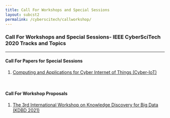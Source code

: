 ```yaml
---
title: Call For Workshops and Special Sessions
layout: subcst2
permalink: /cyberscitech/callworkshop/
---
```

<h3>Call For Workshops and Special Sessions- IEEE CyberSciTech 2020 Tracks and Topics</h3>

<hr/>
<h4>Call For Papers for Special Sessions</h4>
<ol><li><a href="/2021/assets/files/2021IEEE CyberScience_Cyber-IoT_Workshop.docx" target=_new>Computing and Applications for Cyber Internet of Things (Cyber-IoT)</a>
 </li>
 </ol>
 <br/>
 <h4>Call For Workshop Proposals</h4>
<ol> 
 <li><a href="/2021/assets/files/KDBD_CFP-20210222.pdf " target=_new>The 3rd International Workshop on Knowledge Discovery for Big Data
(KDBD 2021)</a>
 </li>
  </ol>
<br/>
